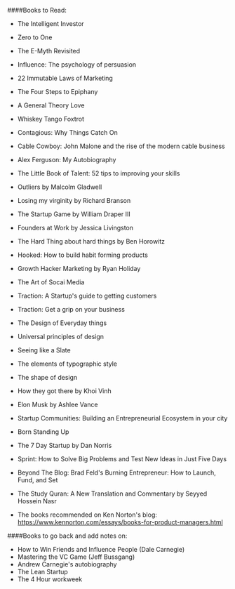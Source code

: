 ####Books to Read:
- The Intelligent Investor
- Zero to One
- The E-Myth Revisited
- Influence: The psychology of persuasion
- 22 Immutable Laws of Marketing
- The Four Steps to Epiphany
- A General Theory Love
- Whiskey Tango Foxtrot
- Contagious: Why Things Catch On
- Cable Cowboy: John Malone and the rise of the modern cable business
- Alex Ferguson: My Autobiography
- The Little Book of Talent: 52 tips to improving your skills
- Outliers by Malcolm Gladwell
- Losing my virginity by Richard Branson
- The Startup Game by William Draper III
- Founders at Work by Jessica Livingston
- The Hard Thing about hard things by Ben Horowitz
- Hooked: How to build habit forming products
- Growth Hacker Marketing by Ryan Holiday
- The Art of Socai Media
- Traction: A Startup's guide to getting customers
- Traction: Get a grip on your business
- The Design of Everyday things
- Universal principles of design
- Seeing like a Slate
- The elements of typographic style
- The shape of design
- How they got there by Khoi Vinh
- Elon Musk by Ashlee Vance
- Startup Communities: Building an Entrepreneurial Ecosystem in your city
- Born Standing Up
- The 7 Day Startup by Dan Norris
- Sprint: How to Solve Big Problems and Test New Ideas in Just Five Days
- Beyond The Blog: Brad Feld's Burning Entrepreneur: How to Launch, Fund, and Set
- The Study Quran: A New Translation and Commentary by Seyyed Hossein Nasr

- The books recommended on Ken Norton's blog: https://www.kennorton.com/essays/books-for-product-managers.html


####Books to go back and add notes on:
- How to Win Friends and Influence People (Dale Carnegie)
- Mastering the VC Game (Jeff Bussgang)
- Andrew Carnegie's autobiography
- The Lean Startup
- The 4 Hour workweek
